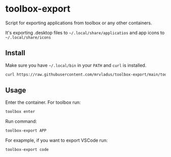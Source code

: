 # toolbox-export
Script for exporting applications from toolbox or any other containers.

It's exporting .desktop files to `~/.local/share/applicatios` and app icons to `~/.local/share/icons`

## Install
Make sure you have `~/.local/bin` in your `PATH` and `curl` is installed.
```bash
curl https://raw.githubusercontent.com/mrvladus/toolbox-export/main/toolbox-export.py --create-dirs -o ~/.local/bin/toolbox-export && chmod +x ~/.local/bin/toolbox-export
```

## Usage

Enter the container. For toolbox run:
```bash
toolbox enter
```
Run command:
```bash
toolbox-export APP
```
For exapmple, if you want to export VSCode run:
```bash
toolbox-export code
```
